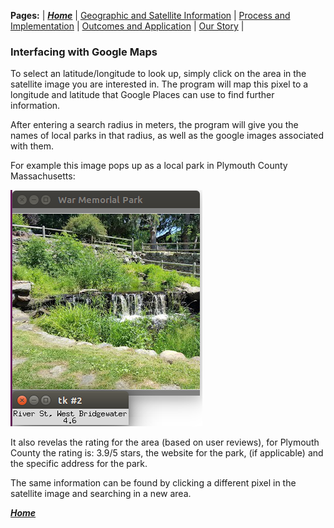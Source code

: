 **Pages:** | [***Home***](https://rickyroze.github.io/SoftDesFinalProject/) |  [Geographic and Satellite Information](https://rickyroze.github.io/SoftDesFinalProject/GIS "GIS info page") | [Process and Implementation](https://rickyroze.github.io/SoftDesFinalProject/TechnicalPage "Technical Page") | [Outcomes and Application](https://rickyroze.github.io/SoftDesFinalProject/ResultsPage "Results") | [Our Story](https://rickyroze.github.io/SoftDesFinalProject/OurStory "Our Story") |
### Interfacing with Google Maps
To select an latitude/longitude to look up, simply click on the area in the satellite image you are interested in. The program will map this pixel to a longitude and latitude that Google Places can use to find further information.

After entering a search radius in meters, the program will give you the names of local parks in that radius, as well as the google images associated with them. 

For example this image pops up as a local park in Plymouth County Massachusetts:

![](./park.png)

It also revelas the rating for the area (based on user reviews), for Plymouth County the rating is: 3.9/5 stars, the website for the park, (if applicable) and the specific address for the park.

The same information can be found by clicking a different pixel in the satellite image and searching in a new area. 

[***Home***](https://rickyroze.github.io/SoftDesFinalProject/)
